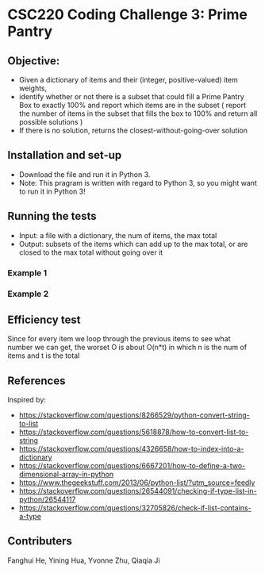# CSC220 Coding Challenge 3: Prime Pantry
## Objective: 
- Given a dictionary of items and their (integer, positive-valued) item weights, 
- identify whether or not there is a subset that could fill a Prime Pantry Box to exactly 100% and report which items are in the subset ( report the number of items in the subset that fills the box to 100% and return all possible solutions )
- If there is no solution, returns the closest-without-going-over solution

## Installation and set-up
- Download the file and run it in Python 3. 
- Note: This pragram is written with regard to Python 3, so you might want to run it in Python 3!

## Running the tests
- Input: a file with a dictionary, the num of items, the max total
- Output: subsets of the items which can add up to the max total, or are closed to the max total without going over it

### Example 1 

### Example 2

## Efficiency test
Since for every item we loop through the previous items to see what number we can get, the worset O is about O(n*t) in which n is the num of items and t is the total

## References
Inspired by:
- https://stackoverflow.com/questions/8266529/python-convert-string-to-list
- https://stackoverflow.com/questions/5618878/how-to-convert-list-to-string
- https://stackoverflow.com/questions/4326658/how-to-index-into-a-dictionary
- https://stackoverflow.com/questions/6667201/how-to-define-a-two-dimensional-array-in-python
- https://www.thegeekstuff.com/2013/06/python-list/?utm_source=feedly
- https://stackoverflow.com/questions/26544091/checking-if-type-list-in-python/26544117
- https://stackoverflow.com/questions/32705826/check-if-list-contains-a-type

## Contributers
Fanghui He, Yining Hua, Yvonne Zhu, Qiaqia Ji
